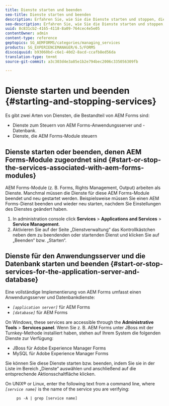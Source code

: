 ```yaml
---
title: Dienste starten und beenden
seo-title: Dienste starten und beenden
description: Erfahren Sie, wie Sie die Dienste starten und stoppen, die mit AEM-Forms-Modulen und dem Anwendungsserver und der Datenbank verknüpft sind.
seo-description: Erfahren Sie, wie Sie die Dienste starten und stoppen, die mit AEM-Forms-Modulen und dem Anwendungsserver und der Datenbank verknüpft sind.
uuid: 8c831cb2-4165-4118-8a09-764cec4e5e05
contentOwner: admin
content-type: reference
geptopics: SG_AEMFORMS/categories/managing_services
products: SG_EXPERIENCEMANAGER/6.5/FORMS
discoiquuid: b93060bd-c6e1-40d2-8acd-ccafb8ed56da
translation-type: tm+mt
source-git-commit: a3c303d4e3a85e1b2e794bec2006c335056309fb

---
```



# Dienste starten und beenden {#starting-and-stopping-services}

Es gibt zwei Arten von Diensten, die Bestandteil von AEM Forms sind:

* Dienste zum Steuern von AEM Forms-Anwendungsserver und -Datenbank.
* Dienste, die AEM Forms-Module steuern

## Dienste starten oder beenden, denen AEM Forms-Module zugeordnet sind {#start-or-stop-the-services-associated-with-aem-forms-modules}

AEM Forms-Module (z. B. Forms, Rights Management, Output) arbeiten als Dienste. Manchmal müssen die Dienste für diese AEM Forms-Module beendet und neu gestartet werden. Beispielsweise müssen Sie einen AEM Forms-Dienst beenden und wieder neu starten, nachdem Sie Einstellungen des Dienstes geändert haben.

1. In administration console click **Services** > **Applications and Services** > **Service Management**.
1. Aktivieren Sie auf der Seite „Dienstverwaltung“ das Kontrollkästchen neben dem zu beendenden oder startenden Dienst und klicken Sie auf „Beenden“ bzw. „Starten“.

## Dienste für den Anwendungsserver und die Datenbank starten und beenden {#start-or-stop-services-for-the-application-server-and-database}

Eine vollständige Implementierung von AEM Forms umfasst einen Anwendungsserver und Datenbankdienste:

* *`[application server]`* für AEM Forms
* *`[database]`* für AEM Forms

On Windows, these services are accessible through the **Administrative Tools** > **Services panel**. Wenn Sie z. B. AEM Forms unter JBoss mit der Turnkey-Methode installiert haben, stehen auf Ihrem System die folgenden Dienste zur Verfügung:

* JBoss für Adobe Experience Manager Forms
* MySQL für Adobe Experience Manager Forms

Sie können Sie diese Dienste starten bzw. beenden, indem Sie sie in der Liste im Bereich „Dienste“ auswählen und anschließend auf die entsprechende Aktionsschaltfläche klicken.

On UNIX® or Linux, enter the following text from a command line, where *`[service name]`* is the name of the service you are verifying:

```as3
     ps -A | grep [service name]
```

